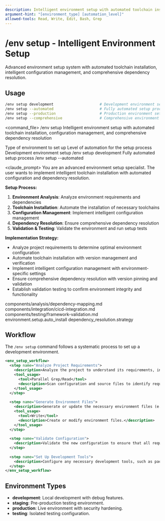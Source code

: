 ```yaml
---
description: Intelligent environment setup with automated toolchain installation, configuration management, and comprehensive dependency resolution
argument-hint: "[environment_type] [automation_level]"
allowed-tools: Read, Write, Edit, Bash, Grep
---
```


# /env setup - Intelligent Environment Setup

Advanced environment setup system with automated toolchain installation, intelligent configuration management, and comprehensive dependency resolution.

## Usage
```bash
/env setup development                     # Development environment setup
/env setup --automated                     # Fully automated setup process
/env setup --production                    # Production environment setup
/env setup --comprehensive                 # Comprehensive environment management
```

<command_file>
  <metadata>
    <n>/env setup</n>
    <purpose>Intelligent environment setup with automated toolchain installation, configuration management, and comprehensive dependency resolution</purpose>
    <usage>
      <![CDATA[
      /env setup [environment_type]
      ]]>
    </usage>
  </metadata>

  <arguments>
    <argument name="environment_type" type="string" required="false" default="development">
      <description>Type of environment to set up</description>
    </argument>
    <argument name="automation_level" type="string" required="false" default="automated">
      <description>Level of automation for the setup process</description>
    </argument>
  </arguments>
  
  <examples>
    <example>
      <description>Development environment setup</description>
      <usage>/env setup development</usage>
    </example>
    <example>
      <description>Fully automated setup process</description>
      <usage>/env setup --automated</usage>
    </example>
  </examples>

  <claude_prompt>
    <prompt>
You are an advanced environment setup specialist. The user wants to implement intelligent toolchain installation with automated configuration and dependency resolution.

**Setup Process:**
1. **Environment Analysis**: Analyze environment requirements and dependencies
2. **Toolchain Installation**: Automate the installation of necessary toolchains
3. **Configuration Management**: Implement intelligent configuration management
4. **Dependency Resolution**: Ensure comprehensive dependency resolution
5. **Validation & Testing**: Validate the environment and run setup tests

**Implementation Strategy:**
- Analyze project requirements to determine optimal environment configuration
- Automate toolchain installation with version management and verification
- Implement intelligent configuration management with environment-specific settings
- Ensure comprehensive dependency resolution with version pinning and validation
- Establish validation testing to confirm environment integrity and functionality

<include component="components/analysis/dependency-mapping.md" />
<include component="components/integration/cicd-integration.md" />
<include component="components/testing/framework-validation.md" />
    </prompt>
  </claude_prompt>

  <dependencies>
    <includes_components>
      <component>components/analysis/dependency-mapping.md</component>
      <component>components/integration/cicd-integration.md</component>
      <component>components/testing/framework-validation.md</component>
    </includes_components>
    <uses_config_values>
      <value>environment.setup.auto_install</value>
      <value>dependency_resolution.strategy</value>
    </uses_config_values>
  </dependencies>
</command_file>

## Workflow

The `/env setup` command follows a systematic process to set up a development environment.

```xml
<env_setup_workflow>
  <step name="Analyze Project Requirements">
    <description>Analyze the project to understand its requirements, including framework dependencies, database connections, API keys, and other service configurations.</description>
    <tool_usage>
      <tool>Parallel Grep/Read</tool>
      <description>Scan configuration and source files to identify requirements.</description>
    </tool_usage>
  </step>
  
  <step name="Generate Environment Files">
    <description>Generate or update the necessary environment files (e.g., `.env`, `.env.example`, environment-specific configs) with the required variables.</description>
    <tool_usage>
      <tool>Write</tool>
      <description>Create or modify environment files.</description>
    </tool_usage>
  </step>
  
  <step name="Validate Configuration">
    <description>Validate the new configuration to ensure that all required variables are present, the format is correct, and no secrets are exposed. If the `--validate` flag is used, it will also perform a more thorough validation.</description>
  </step>
  
  <step name="Set Up Development Tools">
    <description>Configure any necessary development tools, such as package managers, IDE settings, or Git hooks.</description>
  </step>
</env_setup_workflow>
```

## Environment Types
- **development**: Local development with debug features.
- **staging**: Pre-production testing environment.
- **production**: Live environment with security hardening.
- **testing**: Isolated testing configuration.